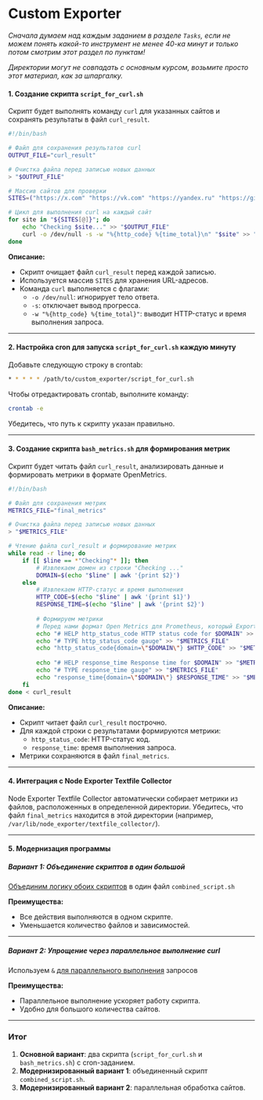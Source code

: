 # Custom Exporter

_Сначала думаем над каждым заданием в разделе `Tasks`, если не можем понять какой-то инструмент не менее 40-ка минут и только потом смотрим этот раздел по пунктам!_

_Директории могут не совпадать с основным курсом, возьмите просто этот материал, как за шпаргалку._

#### 1. Создание скрипта `script_for_curl.sh`
Скрипт будет выполнять команду `curl` для указанных сайтов и сохранять результаты в файл `curl_result`.

```bash
#!/bin/bash

# Файл для сохранения результатов curl
OUTPUT_FILE="curl_result"

# Очистка файла перед записью новых данных
> "$OUTPUT_FILE"

# Массив сайтов для проверки
SITES=("https://x.com" "https://vk.com" "https://yandex.ru" "https://github.com")

# Цикл для выполнения curl на каждый сайт
for site in "${SITES[@]}"; do
    echo "Checking $site..." >> "$OUTPUT_FILE"
    curl -o /dev/null -s -w "%{http_code} %{time_total}\n" "$site" >> "$OUTPUT_FILE"
done
```

**Описание:**
- Скрипт очищает файл `curl_result` перед каждой записью.
- Используется массив `SITES` для хранения URL-адресов.
- Команда `curl` выполняется с флагами:
  - `-o /dev/null`: игнорирует тело ответа.
  - `-s`: отключает вывод прогресса.
  - `-w "%{http_code} %{time_total}"`: выводит HTTP-статус и время выполнения запроса.

---

#### 2. Настройка cron для запуска `script_for_curl.sh` каждую минуту

Добавьте следующую строку в crontab:

```bash
* * * * * /path/to/custom_exporter/script_for_curl.sh
```

Чтобы отредактировать crontab, выполните команду:

```bash
crontab -e
```

Убедитесь, что путь к скрипту указан правильно.

---

#### 3. Создание скрипта `bash_metrics.sh` для формирования метрик

Скрипт будет читать файл `curl_result`, анализировать данные и формировать метрики в формате OpenMetrics.

```bash
#!/bin/bash

# Файл для сохранения метрик
METRICS_FILE="final_metrics"

# Очистка файла перед записью новых данных
> "$METRICS_FILE"

# Чтение файла curl_result и формирование метрик
while read -r line; do
    if [[ $line == *"Checking"* ]]; then
        # Извлекаем домен из строки "Checking ..."
        DOMAIN=$(echo "$line" | awk '{print $2}')
    else
        # Извлекаем HTTP-статус и время выполнения
        HTTP_CODE=$(echo "$line" | awk '{print $1}')
        RESPONSE_TIME=$(echo "$line" | awk '{print $2}')
        
        # Формируем метрики
        # Перед нами формат Open Metrics для Prometheus, который Exporter отдает на страницу /metrics
        echo "# HELP http_status_code HTTP status code for $DOMAIN" >> "$METRICS_FILE"
        echo "# TYPE http_status_code gauge" >> "$METRICS_FILE"
        echo "http_status_code{domain=\"$DOMAIN\"} $HTTP_CODE" >> "$METRICS_FILE"
        
        echo "# HELP response_time Response time for $DOMAIN" >> "$METRICS_FILE"
        echo "# TYPE response_time gauge" >> "$METRICS_FILE"
        echo "response_time{domain=\"$DOMAIN\"} $RESPONSE_TIME" >> "$METRICS_FILE"
    fi
done < curl_result
```

**Описание:**
- Скрипт читает файл `curl_result` построчно.
- Для каждой строки с результатами формируются метрики:
  - `http_status_code`: HTTP-статус код.
  - `response_time`: время выполнения запроса.
- Метрики сохраняются в файл `final_metrics`.

---

#### 4. Интеграция с Node Exporter Textfile Collector

Node Exporter Textfile Collector автоматически собирает метрики из файлов, расположенных в определенной директории. Убедитесь, что файл `final_metrics` находится в этой директории (например, `/var/lib/node_exporter/textfile_collector/`).

---

#### 5. Модернизация программы

##### Вариант 1: Объединение скриптов в один большой

[Объединим логику обоих скриптов](https://github.com/lamjob1993/linux-monitoring/blob/main/custom_exporter_bash/combined_script.sh) в один файл `combined_script.sh`

**Преимущества:**
- Все действия выполняются в одном скрипте.
- Уменьшается количество файлов и зависимостей.

---

##### Вариант 2: Упрощение через параллельное выполнение curl

Используем `&` [для параллельного выполнения](https://github.com/lamjob1993/linux-monitoring/blob/main/custom_exporter_bash/final_parallel_script.sh) запросов

**Преимущества:**
- Параллельное выполнение ускоряет работу скрипта.
- Удобно для большого количества сайтов.

---

### Итог

1. **Основной вариант**: два скрипта (`script_for_curl.sh` и `bash_metrics.sh`) с cron-заданием.
2. **Модернизированный вариант 1**: объединенный скрипт `combined_script.sh`.
3. **Модернизированный вариант 2**: параллельная обработка сайтов.
